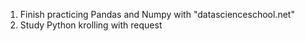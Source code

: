 1. Finish practicing Pandas and Numpy with "datascienceschool.net"
2. Study Python krolling with request
